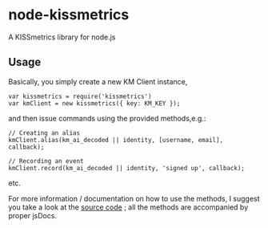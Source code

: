 node-kissmetrics
================

A KISSmetrics library for node.js

Usage
-----

Basically, you simply create a new KM Client instance,

    var kissmetrics = require('kissmetrics')
    var kmClient = new kissmetrics({ key: KM_KEY });

and then issue commands using the provided methods,e.g.:

    // Creating an alias
    kmClient.alias(km_ai_decoded || identity, [username, email], callback);

    // Recording an event
    kmClient.record(km_ai_decoded || identity, 'signed up', callback);

etc.

For more information / documentation on how to use the methods, I suggest you take a look at the [source code](https://github.com/glesperance/node-kissmetrics/blob/master/lib/kissmetrics.js) ; all the methods are accompanied by proper jsDocs.
